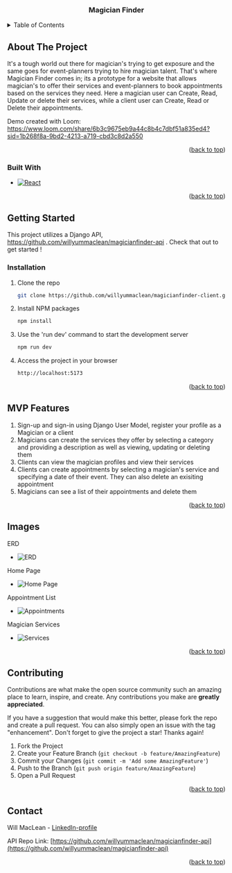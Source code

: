 
<a name="readme-top"></a>



<!-- PROJECT SHIELDS -->
<!--
*** I'm using markdown "reference style" links for readability.
*** Reference links are enclosed in brackets [ ] instead of parentheses ( ).
*** See the bottom of this document for the declaration of the reference variables
*** for contributors-url, forks-url, etc. This is an optional, concise syntax you may use.
*** https://www.markdownguide.org/basic-syntax/#reference-style-links
-->


<!-- PROJECT LOGO -->
<br />

<h3 align="center">Magician Finder</h3>

</div>



<!-- TABLE OF CONTENTS -->
<details>
  <summary>Table of Contents</summary>
  <ol>
    <li>
      <a href="#about-the-project">About The Project</a>
      <ul>
        <li><a href="#built-with">Built With</a></li>
      </ul>
    </li>
    <li>
      <a href="#getting-started">Getting Started</a>
      <ul>
        <li><a href="#prerequisites">Prerequisites</a></li>
        <li><a href="#installation">Installation</a></li>
      </ul>
    </li>
    <li><a href="#usage">Usage</a></li>
    <li><a href="#roadmap">Roadmap</a></li>
    <li><a href="#contributing">Contributing</a></li>
    <li><a href="#license">License</a></li>
    <li><a href="#contact">Contact</a></li>
    <li><a href="#acknowledgments">Acknowledgments</a></li>
  </ol>
</details>



<!-- ABOUT THE PROJECT -->
## About The Project



It's a tough world out there for magician's trying to get exposure and the same goes for event-planners trying to hire magician talent. That's where Magician Finder comes in; its a prototype for a website that allows magician's to offer their services and event-planners to book appointments based on the services they need. Here a magician user can Create, Read, Update or delete their services, while a client user can Create, Read or Delete their appointments. 

Demo created with Loom:
https://www.loom.com/share/6b3c9675eb9a44c8b4c7dbf51a835ed4?sid=1b268f8a-9bd2-4213-a719-cbd3c8d2a550

<p align="right">(<a href="#readme-top">back to top</a>)</p>



### Built With


* [![React][React.js]][React-url]

<p align="right">(<a href="#readme-top">back to top</a>)</p>



<!-- GETTING STARTED -->
## Getting Started

This project utilizes a Django API, https://github.com/willyummaclean/magicianfinder-api . Check that out to get started !

### Installation


1. Clone the repo
   ```sh
   git clone https://github.com/willyummaclean/magicianfinder-client.git
   ```
2. Install NPM packages
   ```sh
   npm install
   ```
3. Use the 'run dev' command to start the development server
   ```sh
   npm run dev
   ```
4. Access the project in your browser 
   ```sh
   http://localhost:5173
   ```

<p align="right">(<a href="#readme-top">back to top</a>)</p>



<!-- USAGE EXAMPLES -->
## MVP Features

1. Sign-up and sign-in using Django User Model, register your profile as a Magician or a client
2. Magicians can create the services they offer by selecting a category and providing a description as well as viewing, updating or deleting them
3. Clients can view the magician profiles and view their services
4. Clients can create appointments by selecting a magician's service and specifying a date of their event. They can also delete an exisiting appointment
5. Magicians can see a list of their appointments and delete them 


<p align="right">(<a href="#readme-top">back to top</a>)</p>



<!-- ROADMAP -->
## Images 

ERD

- ![ERD](https://private-user-images.githubusercontent.com/149634021/328960597-4f69b64e-4ff3-4b70-99f5-0f9545e47a76.png?jwt=eyJhbGciOiJIUzI1NiIsInR5cCI6IkpXVCJ9.eyJpc3MiOiJnaXRodWIuY29tIiwiYXVkIjoicmF3LmdpdGh1YnVzZXJjb250ZW50LmNvbSIsImtleSI6ImtleTUiLCJleHAiOjE3MTUxODQ4MzAsIm5iZiI6MTcxNTE4NDUzMCwicGF0aCI6Ii8xNDk2MzQwMjEvMzI4OTYwNTk3LTRmNjliNjRlLTRmZjMtNGI3MC05OWY1LTBmOTU0NWU0N2E3Ni5wbmc_WC1BbXotQWxnb3JpdGhtPUFXUzQtSE1BQy1TSEEyNTYmWC1BbXotQ3JlZGVudGlhbD1BS0lBVkNPRFlMU0E1M1BRSzRaQSUyRjIwMjQwNTA4JTJGdXMtZWFzdC0xJTJGczMlMkZhd3M0X3JlcXVlc3QmWC1BbXotRGF0ZT0yMDI0MDUwOFQxNjA4NTBaJlgtQW16LUV4cGlyZXM9MzAwJlgtQW16LVNpZ25hdHVyZT1jMmEyOWJjNmRjM2ZhN2I5NzdjODgxZjYyZDlkZTU0MjIxOTdmYWM3MjQwYmI4YTViYTI2OTlkZTY5OTJiNjc1JlgtQW16LVNpZ25lZEhlYWRlcnM9aG9zdCZhY3Rvcl9pZD0wJmtleV9pZD0wJnJlcG9faWQ9MCJ9.ETUqbmJ6QzsB6Jc7FJcQ2EVgMOOw4O6uS_tJtM_O3WE)

Home Page

- ![Home Page](https://private-user-images.githubusercontent.com/149634021/328963158-21ce1f3b-ec19-4cd3-9967-13481bc9495a.png?jwt=eyJhbGciOiJIUzI1NiIsInR5cCI6IkpXVCJ9.eyJpc3MiOiJnaXRodWIuY29tIiwiYXVkIjoicmF3LmdpdGh1YnVzZXJjb250ZW50LmNvbSIsImtleSI6ImtleTUiLCJleHAiOjE3MTUxODUzNDEsIm5iZiI6MTcxNTE4NTA0MSwicGF0aCI6Ii8xNDk2MzQwMjEvMzI4OTYzMTU4LTIxY2UxZjNiLWVjMTktNGNkMy05OTY3LTEzNDgxYmM5NDk1YS5wbmc_WC1BbXotQWxnb3JpdGhtPUFXUzQtSE1BQy1TSEEyNTYmWC1BbXotQ3JlZGVudGlhbD1BS0lBVkNPRFlMU0E1M1BRSzRaQSUyRjIwMjQwNTA4JTJGdXMtZWFzdC0xJTJGczMlMkZhd3M0X3JlcXVlc3QmWC1BbXotRGF0ZT0yMDI0MDUwOFQxNjE3MjFaJlgtQW16LUV4cGlyZXM9MzAwJlgtQW16LVNpZ25hdHVyZT1hYjc3NWFhMGQzZmM3MWQ1MDNkMTk5NDBmYWUxMmY1Y2FkNWFlOWEyMDI4MDMxMDYwZDg2NDYwMTYyNWI4NjQ4JlgtQW16LVNpZ25lZEhlYWRlcnM9aG9zdCZhY3Rvcl9pZD0wJmtleV9pZD0wJnJlcG9faWQ9MCJ9.tOIqDTDHUZzuND_3qhAYsxC4tCv1J5awLh_ZRxixki8)

Appointment List

- ![Appointments](https://private-user-images.githubusercontent.com/149634021/328965403-19904e6c-88b5-4ce3-a8ff-dd73332d4e43.png?jwt=eyJhbGciOiJIUzI1NiIsInR5cCI6IkpXVCJ9.eyJpc3MiOiJnaXRodWIuY29tIiwiYXVkIjoicmF3LmdpdGh1YnVzZXJjb250ZW50LmNvbSIsImtleSI6ImtleTUiLCJleHAiOjE3MTUxODU4NzEsIm5iZiI6MTcxNTE4NTU3MSwicGF0aCI6Ii8xNDk2MzQwMjEvMzI4OTY1NDAzLTE5OTA0ZTZjLTg4YjUtNGNlMy1hOGZmLWRkNzMzMzJkNGU0My5wbmc_WC1BbXotQWxnb3JpdGhtPUFXUzQtSE1BQy1TSEEyNTYmWC1BbXotQ3JlZGVudGlhbD1BS0lBVkNPRFlMU0E1M1BRSzRaQSUyRjIwMjQwNTA4JTJGdXMtZWFzdC0xJTJGczMlMkZhd3M0X3JlcXVlc3QmWC1BbXotRGF0ZT0yMDI0MDUwOFQxNjI2MTFaJlgtQW16LUV4cGlyZXM9MzAwJlgtQW16LVNpZ25hdHVyZT0zNjhjNTVhMDY5YzA4MDgwMTM1M2ZmNjIzNzMzN2E5ZWY0ODUzNjUzOWJiNzU1YTVjNzc2MWQ3NmM3ZDYyNDZhJlgtQW16LVNpZ25lZEhlYWRlcnM9aG9zdCZhY3Rvcl9pZD0wJmtleV9pZD0wJnJlcG9faWQ9MCJ9.iAuUgQt2H10sC2KgqFKSFqhBdkPNDfdJv4ijgzGzlfI)

Magician Services

- ![Services](https://private-user-images.githubusercontent.com/149634021/328965762-07641649-1b60-4171-b2c2-f7ed0c74bf18.png?jwt=eyJhbGciOiJIUzI1NiIsInR5cCI6IkpXVCJ9.eyJpc3MiOiJnaXRodWIuY29tIiwiYXVkIjoicmF3LmdpdGh1YnVzZXJjb250ZW50LmNvbSIsImtleSI6ImtleTUiLCJleHAiOjE3MTUxODU4NzEsIm5iZiI6MTcxNTE4NTU3MSwicGF0aCI6Ii8xNDk2MzQwMjEvMzI4OTY1NzYyLTA3NjQxNjQ5LTFiNjAtNDE3MS1iMmMyLWY3ZWQwYzc0YmYxOC5wbmc_WC1BbXotQWxnb3JpdGhtPUFXUzQtSE1BQy1TSEEyNTYmWC1BbXotQ3JlZGVudGlhbD1BS0lBVkNPRFlMU0E1M1BRSzRaQSUyRjIwMjQwNTA4JTJGdXMtZWFzdC0xJTJGczMlMkZhd3M0X3JlcXVlc3QmWC1BbXotRGF0ZT0yMDI0MDUwOFQxNjI2MTFaJlgtQW16LUV4cGlyZXM9MzAwJlgtQW16LVNpZ25hdHVyZT00ZGFhNGIwOGM2MTQ3OGVkMzU5MzQ4Zjg2OTU3MzA5NjEwNTEyMjk2MDA3NTM2YjZiYzQ5NmYzNTBjY2U5MzI0JlgtQW16LVNpZ25lZEhlYWRlcnM9aG9zdCZhY3Rvcl9pZD0wJmtleV9pZD0wJnJlcG9faWQ9MCJ9.dskipOwKl91ItkVSz-uglmPj2aTEX2sOEXKQ1oewsW0)


<p align="right">(<a href="#readme-top">back to top</a>)</p>



<!-- CONTRIBUTING -->
## Contributing

Contributions are what make the open source community such an amazing place to learn, inspire, and create. Any contributions you make are **greatly appreciated**.

If you have a suggestion that would make this better, please fork the repo and create a pull request. You can also simply open an issue with the tag "enhancement".
Don't forget to give the project a star! Thanks again!

1. Fork the Project
2. Create your Feature Branch (`git checkout -b feature/AmazingFeature`)
3. Commit your Changes (`git commit -m 'Add some AmazingFeature'`)
4. Push to the Branch (`git push origin feature/AmazingFeature`)
5. Open a Pull Request

<p align="right">(<a href="#readme-top">back to top</a>)</p>


<!-- CONTACT -->
## Contact

Will MacLean - [LinkedIn-profile](https://www.linkedin.com/in/will-maclean/)

API Repo Link: [https://github.com/willyummaclean/magicianfinder-api](https://github.com/willyummaclean/magicianfinder-api)

<p align="right">(<a href="#readme-top">back to top</a>)</p>




<!-- MARKDOWN LINKS & IMAGES -->
<!-- https://www.markdownguide.org/basic-syntax/#reference-style-links -->
[contributors-shield]: https://img.shields.io/github/contributors/github_username/repo_name.svg?style=for-the-badge
[contributors-url]: https://github.com/github_username/repo_name/graphs/contributors
[forks-shield]: https://img.shields.io/github/forks/github_username/repo_name.svg?style=for-the-badge
[forks-url]: https://github.com/github_username/repo_name/network/members
[stars-shield]: https://img.shields.io/github/stars/github_username/repo_name.svg?style=for-the-badge
[stars-url]: https://github.com/github_username/repo_name/stargazers
[issues-shield]: https://img.shields.io/github/issues/github_username/repo_name.svg?style=for-the-badge
[issues-url]: https://github.com/github_username/repo_name/issues
[license-shield]: https://img.shields.io/github/license/github_username/repo_name.svg?style=for-the-badge
[license-url]: https://github.com/github_username/repo_name/blob/master/LICENSE.txt
[linkedin-shield]: https://img.shields.io/badge/-LinkedIn-black.svg?style=for-the-badge&logo=linkedin&colorB=555
[linkedin-url]: https://linkedin.com/in/linkedin_username
[product-screenshot]: images/screenshot.png
[Next.js]: https://img.shields.io/badge/next.js-000000?style=for-the-badge&logo=nextdotjs&logoColor=white
[Next-url]: https://nextjs.org/
[React.js]: https://img.shields.io/badge/React-20232A?style=for-the-badge&logo=react&logoColor=61DAFB
[React-url]: https://reactjs.org/
[Vue.js]: https://img.shields.io/badge/Vue.js-35495E?style=for-the-badge&logo=vuedotjs&logoColor=4FC08D
[Vue-url]: https://vuejs.org/
[Angular.io]: https://img.shields.io/badge/Angular-DD0031?style=for-the-badge&logo=angular&logoColor=white
[Angular-url]: https://angular.io/
[Svelte.dev]: https://img.shields.io/badge/Svelte-4A4A55?style=for-the-badge&logo=svelte&logoColor=FF3E00
[Svelte-url]: https://svelte.dev/
[Laravel.com]: https://img.shields.io/badge/Laravel-FF2D20?style=for-the-badge&logo=laravel&logoColor=white
[Laravel-url]: https://laravel.com
[Bootstrap.com]: https://img.shields.io/badge/Bootstrap-563D7C?style=for-the-badge&logo=bootstrap&logoColor=white
[Bootstrap-url]: https://getbootstrap.com
[JQuery.com]: https://img.shields.io/badge/jQuery-0769AD?style=for-the-badge&logo=jquery&logoColor=white
[JQuery-url]: https://jquery.com 
